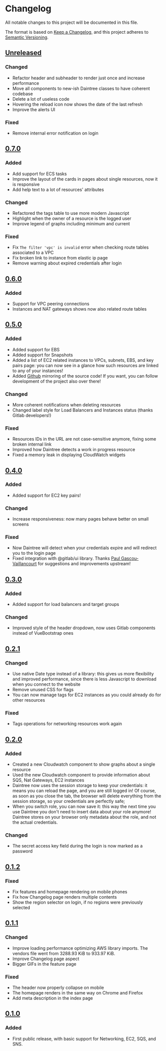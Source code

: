# Changelog
All notable changes to this project will be documented in this file.

The format is based on [Keep a Changelog](https://keepachangelog.com/en/1.0.0/),
and this project adheres to [Semantic Versioning](https://semver.org/spec/v2.0.0.html).

## [Unreleased]

### Changed

- Refactor header and subheader to render just once and increase performance
- Move all components to new-ish Daintree classes to have coherent codebase
- Delete a lot of useless code
- Hovering the reload icon now shows the date of the last refresh
- Improve the alerts UI

### Fixed

- Remove internal error notification on login

## [0.7.0]

### Added

- Add support for ECS tasks
- Improve the layout of the cards in pages about single resources, now it is responsive
- Add help text to a lot of resources' attributes

### Changed

- Refactored the tags table to use more modern Javascript
- Highlight when the owner of a resource is the logged user
- Improve legend of graphs including minimum and current

### Fixed

- Fix `The filter 'vpc' is invalid` error when checking route tables associated to a VPC
- Fix broken link to instance from elastic ip page
- Remove warning about expired credentials after login

## [0.6.0]

### Added

- Support for VPC peering connections
- Instances and NAT gateways shows now also related route tables

## [0.5.0]

### Added

- Added support for EBS
- Added support for Snapshots
- Added a list of EC2 related instances to VPCs, subnets, EBS, and key pairs page: you can now see in a glance how such resources are linked to any of your instances!
- Added [Github](https://github.com/rpadovani/daintree) mirroring of the source code! If you want, you can follow development of the project also over there!

### Changed

- More coherent notifications when deleting resources
- Changed label style for Load Balancers and Instances status (thanks Gitlab developers!)

### Fixed

- Resources IDs in the URL are not case-sensitive anymore, fixing some broken internal link
- Improved how Daintree detects a work in progress resource
- Fixed a memory leak in displaying CloudWatch widgets

## [0.4.0]

### Added

- Added support for EC2 key pairs!

### Changed

- Increase responsiveness: now many pages behave better on small screens

### Fixed

- Now Daintree will detect when your credentials expire and will redirect you to the login page
- Fixed integration with @gitlab/ui library. Thanks [Paul Gascou-Vaillancourt](https://gitlab.com/pgascouvaillancourt) for suggestions and improvements upstream!

## [0.3.0]

### Added

- Added support for load balancers and target groups

### Changed

- Improved style of the header dropdown, now uses Gitlab components instead of VueBootstrap ones

## [0.2.1]

### Changed

- Use native Date type instead of a library: this gives us more flexibility and improved performance, since there is 
  less Javascript to download when you connect to the website
- Remove unused CSS for flags
- You can now manage tags for EC2 instances as you could already do for other resources

### Fixed

- Tags operations for networking resources work again

## [0.2.0]

### Added

- Created a new Cloudwatch component to show graphs about a single resource
- Used the new Cloudwatch component to provide information about SQS, Nat Gateways, EC2 instances
- Daintree now uses the session storage to keep your credentials: it means you can reload the page, and you are still 
  logged in! Of course, as soon as you close the tab, the browser will delete everything from the session storage, so 
  your credentials are perfectly safe;
- When you switch role, you can now save it: this way the next time you use Daintree you don't need to insert data 
  about your role anymore! Daintree stores on your browser only metadata about the role, and not the actual credentials.
  
### Changed

- The secret access key field during the login is now marked as a password

## [0.1.2]

### Fixed

- Fix features and homepage rendering on mobile phones
- Fix how Changelog page renders multiple contents
- Show the region selector on login, if no regions were previously selected

## [0.1.1]

### Changed

- Improve loading performance optimizing AWS library imports. The vendors file went from 3288.93 KiB to 933.97 KiB.
- Improve Changelog page aspect
- Bigger GIFs in the feature page

### Fixed

- The header now properly collapse on mobile
- The homepage renders in the same way on Chrome and Firefox
- Add meta description in the index page

## [0.1.0]

### Added

- First public release, with basic support for Networking, EC2, SQS, and SNS.

[Unreleased]: https://gitlab.com/rpadovani/daintree/-/compare/v0.7.0...master
[0.7.0]: https://gitlab.com/rpadovani/daintree/-/compare/v0.6.0...v0.7.0
[0.6.0]: https://gitlab.com/rpadovani/daintree/-/compare/v0.5.0...v0.6.0
[0.5.0]: https://gitlab.com/rpadovani/daintree/-/compare/v0.4.0...v0.5.0
[0.4.0]: https://gitlab.com/rpadovani/daintree/-/compare/v0.3.0...v0.4.0
[0.3.0]: https://gitlab.com/rpadovani/daintree/-/compare/v0.2.1...v0.3.0
[0.2.1]: https://gitlab.com/rpadovani/daintree/-/compare/v0.2.0...v0.2.1
[0.2.0]: https://gitlab.com/rpadovani/daintree/-/compare/v0.1.2...v0.2.0
[0.1.2]: https://gitlab.com/rpadovani/daintree/-/compare/v0.1.1...v0.1.2
[0.1.1]: https://gitlab.com/rpadovani/daintree/-/compare/v0.1.0...v0.1.1
[0.1.0]: https://gitlab.com/rpadovani/daintree/-/tags/v0.1.0
